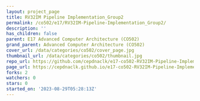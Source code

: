 ```yaml
---
layout: project_page
title: RV32IM Pipeline Implementation_Group2
permalink: /co502/e17/RV32IM-Pipeline-Implementation_Group2/
description: ''
has_children: false
parent: E17 Advanced Computer Architecture (CO502)
grand_parent: Advanced Computer Architecture (CO502)
cover_url: /data/categories/co502/cover_page.jpg
thumbnail_url: /data/categories/co502/thumbnail.jpg
repo_url: https://github.com/cepdnaclk/e17-co502-RV32IM-Pipeline-Implementation_Group2
page_url: https://cepdnaclk.github.io/e17-co502-RV32IM-Pipeline-Implementation_Group2
forks: 2
watchers: 0
stars: 0
started_on: '2023-08-29T05:28:13Z'
---
```


